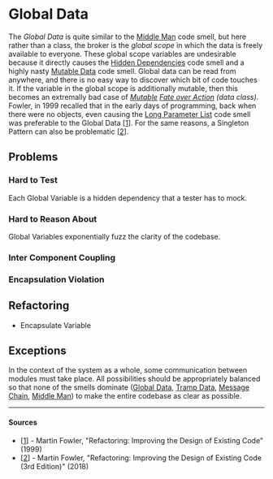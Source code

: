 # Global Data

The _Global Data_ is quite similar to the [Middle Man](./middle-man.md) code smell, but here rather than a class, the broker is the _global scope_ in which the data is freely available to everyone. These global scope variables are undesirable because it directly causes the [Hidden Dependencies](./hidden-dependencies.md) code smell and a highly nasty [Mutable Data](./mutable-data.md) code smell. Global data can be read from anywhere, and there is no easy way to discover which bit of code touches it. If the variable in the global scope is additionally mutable, then this becomes an extremally bad case of _[Mutable](./mutable-data.md) [Fate over Action](./fate-over-action.md) (data class)_. Fowler, in 1999 recalled that in the early days of programming, back when there were no objects, even causing the [Long Parameter List](./long-paramter-list.md) code smell was preferable to the Global Data [[1](#sources)]. For the same reasons, a Singleton Pattern can also be problematic [[2](#sources)].

## Problems

### **Hard to Test**

Each Global Variable is a hidden dependency that a tester has to mock.

### **Hard to Reason About**

Global Variables exponentially fuzz the clarity of the codebase.

### **Inter Component Coupling**

### **Encapsulation Violation**

## Refactoring

- Encapsulate Variable

## Exceptions

In the context of the system as a whole, some communication between modules must take place. All possibilities should be appropriately balanced so that none of the smells dominate ([Global Data](./global-data.md), [Tramp Data](./tramp-data.md), [Message Chain](./message-chain.md), [Middle Man](./middle-man.md)) to make the entire codebase as clear as possible.

---

#### Sources

- [[1](#sources)] - Martin Fowler, "Refactoring: Improving the Design of Existing Code" (1999)
- [[2](#sources)] - Martin Fowler, "Refactoring: Improving the Design of Existing Code (3rd Edition)" (2018)
